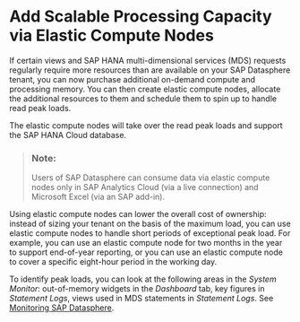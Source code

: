<!-- loio1f7c1811d264462fb0cd03e37da07ad7 -->

# Add Scalable Processing Capacity via Elastic Compute Nodes

If certain views and SAP HANA multi-dimensional services \(MDS\) requests regularly require more resources than are available on your SAP Datasphere tenant, you can now purchase additional on-demand compute and processing memory. You can then create elastic compute nodes, allocate the additional resources to them and schedule them to spin up to handle read peak loads.

The elastic compute nodes will take over the read peak loads and support the SAP HANA Cloud database.

> ### Note:  
> Users of SAP Datasphere can consume data via elastic compute nodes only in SAP Analytics Cloud \(via a live connection\) and Microsoft Excel \(via an SAP add-in\).

Using elastic compute nodes can lower the overall cost of ownership: instead of sizing your tenant on the basis of the maximum load, you can use elastic compute nodes to handle short periods of exceptional peak load. For example, you can use an elastic compute node for two months in the year to support end-of-year reporting, or you can use an elastic compute node to cover a specific eight-hour period in the working day.

To identify peak loads, you can look at the following areas in the *System Monitor*: out-of-memory widgets in the *Dashboard* tab, key figures in *Statement Logs*, views used in MDS statements in *Statement Logs*. See [Monitoring SAP Datasphere](../Monitoring-SAP-Datasphere/monitoring-sap-datasphere-28910cd.md).


